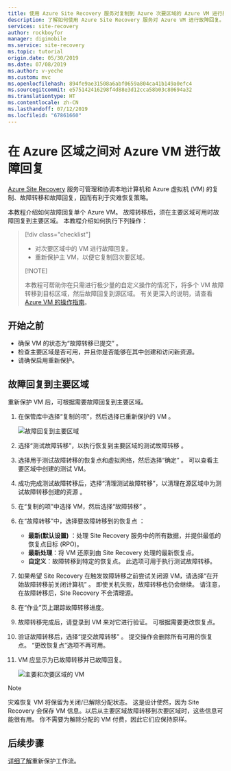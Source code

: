 ```yaml
---
title: 使用 Azure Site Recovery 服务对复制到 Azure 次要区域的 Azure VM 进行故障回复，以实现灾难恢复。
description: 了解如何使用 Azure Site Recovery 服务对 Azure VM 进行故障回复。
services: site-recovery
author: rockboyfor
manager: digimobile
ms.service: site-recovery
ms.topic: tutorial
origin.date: 05/30/2019
ms.date: 07/08/2019
ms.author: v-yeche
ms.custom: mvc
ms.openlocfilehash: 894fe9ae31508a6abf0659a804ca41b149a0efc4
ms.sourcegitcommit: e575142416298f4d88e3d12cca58b03c80694a32
ms.translationtype: HT
ms.contentlocale: zh-CN
ms.lasthandoff: 07/12/2019
ms.locfileid: "67861660"
---
```

# <a name="fail-back-an-azure-vm-between-azure-regions"></a>在 Azure 区域之间对 Azure VM 进行故障回复

[Azure Site Recovery](site-recovery-overview.md) 服务可管理和协调本地计算机和 Azure 虚拟机 (VM) 的复制、故障转移和故障回复，因而有利于灾难恢复策略。

本教程介绍如何故障回复单个 Azure VM。 故障转移后，须在主要区域可用时故障回复到主要区域。 本教程介绍如何执行下列操作：

> [!div class="checklist"]
> 
> * 对次要区域中的 VM 进行故障回复。
> * 重新保护主 VM，以便它复制回次要区域。
> 
> [!NOTE]
> 
> 本教程可帮助你在只需进行极少量的自定义操作的情况下，将多个 VM 故障转移到目标区域，然后故障回复到源区域。 有关更深入的说明，请查看 [Azure VM 的操作指南](/virtual-machines/windows/)。

## <a name="before-you-start"></a>开始之前

* 确保 VM 的状态为“故障转移已提交”  。
* 检查主要区域是否可用，并且你是否能够在其中创建和访问新资源。
* 请确保启用重新保护。

## <a name="fail-back-to-the-primary-region"></a>故障回复到主要区域

重新保护 VM 后，可根据需要故障回复到主要区域。

1. 在保管库中选择“复制的项”，然后选择已重新保护的 VM  。

    ![故障回复到主要区域](./media/site-recovery-azure-to-azure-failback/azure-to-azure-failback.png)

3. 选择“测试故障转移”，以执行恢复到主要区域的测试故障转移  。
4. 选择用于测试故障转移的恢复点和虚拟网络，然后选择“确定”  。 可以查看主要区域中创建的测试 VM。
5. 成功完成测试故障转移后，选择“清理测试故障转移”，以清理在源区域中为测试故障转移创建的资源  。
6. 在“复制的项”中选择 VM，然后选择“故障转移”   。
7. 在“故障转移”中，选择要故障转移到的恢复点  ：
    - **最新(默认设置)** ：处理 Site Recovery 服务中的所有数据，并提供最低的恢复点目标 (RPO)。
    - **最新处理**：将 VM 还原到由 Site Recovery 处理的最新恢复点。
    - **自定义**：故障转移到特定的恢复点。 此选项可用于执行测试故障转移。

8. 如果希望 Site Recovery 在触发故障转移之前尝试关闭源 VM，请选择“在开始故障转移前关闭计算机”  。 即使关机失败，故障转移也仍会继续。 请注意，在故障转移后，Site Recovery 不会清理源。
9. 在“作业”页上跟踪故障转移进度。 
10. 故障转移完成后，请登录到 VM 来对它进行验证。 可根据需要更改恢复点。
11. 验证故障转移后，选择“提交故障转移”  。 提交操作会删除所有可用的恢复点。 “更改恢复点”选项不再可用。
12. VM 应显示为已故障转移并已故障回复。

    ![主要和次要区域的 VM](./media/site-recovery-azure-to-azure-failback/azure-to-azure-failback-vm-view.png)

> [!NOTE]
> 灾难恢复 VM 将保留为关闭/已解除分配状态。 这是设计使然，因为 Site Recovery 会保存 VM 信息。以后从主要区域故障转移到次要区域时，这些信息可能很有用。 你不需要为解除分配的 VM 付费，因此它们应保持原样。

## <a name="next-steps"></a>后续步骤

[详细了解](azure-to-azure-how-to-reprotect.md#what-happens-during-reprotection)重新保护工作流。

<!--Update_Description: wording update -->

